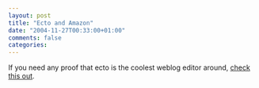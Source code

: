 ```yaml
---
layout: post
title: "Ecto and Amazon"
date: "2004-11-27T00:33:00+01:00"
comments: false
categories: 
---
```


<p>If you need any proof that ecto is the coolest weblog editor around, <a href="http://ecto.kung-foo.tv/archives/001207.php">check this out</a>.</p>


